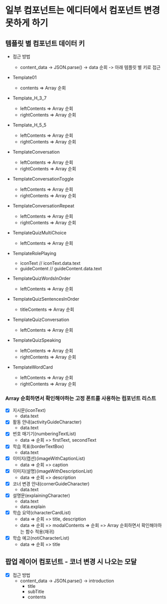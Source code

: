 # 일부 컴포넌트는 에디터에서 컴포넌트 변경 못하게 하기

## 템플릿 별 컴포넌트 데이터 키

- 접근 방법

  - content_data -> JSON.parse() -> data 순회 -> 아래 템플릿 별 키로 접근

- Template01

  - contents => Array 순회

- Template_H_3_7

  - leftContents => Array 순회
  - rightContents => Array 순회

- Template_H_5_5

  - leftContents => Array 순회
  - rightContents => Array 순회

- TemplateConversation

  - leftContents => Array 순회
  - rightContents => Array 순회

- TemplateConversationToggle

  - leftContents => Array 순회
  - rightContents => Array 순회

- TemplateConversationRepeat

  - leftContents => Array 순회
  - rightContents => Array 순회

- TemplateQuizMultiChoice

  - leftContents => Array 순회

- TemplateRolePlaying

  - iconText // iconText.data.text
  - guideContent // guideContent.data.text

- TemplateQuizWordsInOrder

  - leftContents => Array 순회

- TemplateQuizSentencesInOrder

  - titleContents => Array 순회

- TemplateQuizConversation

  - leftContents => Array 순회

- TemplateQuizSpeaking

  - leftContents => Array 순회
  - rightContents => Array 순회

- TemplateWordCard
  - leftContents => Array 순회
  - rightContents => Array 순회

### Array 순회하면서 확인해야하는 고정 폰트를 사용하는 컴포넌트 리스트

- [x] 지시문(iconText)
  - data.text
- [x] 활동 안내(activityGuideCharacter)
  - data.text
- [x] 번호 매기기(numberingTextList)
  - data => 순회 => firstText, secondText
- [x] 학습 목표(borderTextBox)
  - data.text
- [x] 이미지(캡션)(imageWithCaptionList)
  - data => 순회 => caption
- [x] 이미지(설명)(imageWithDescriptionList)
  - data => 순회 => description
- [x] 코너 변경 안내(cornerGuideCharacter)
  - data.text
- [x] 설명문(explainingCharacter)
  - data.text
  - data.explain
- [x] 학습 요약(characterCardList)
  - data => 순회 => title, description
  - data => 순회 => modalContents => 순회 => Array 순회하면서 확인해야하는 함수 적용(재귀)
- [x] 학습 예고(notiCharacterList)
  - data => 순회 => title

## 팝업 레이어 컴포넌트 - 코너 변경 시 나오는 모달

- [x] 접근 방법
  - content_data -> JSON.parse() -> introduction
    - title
    - subTitle
    - contents
